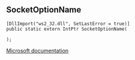 ## SocketOptionName

```
[DllImport("ws2_32.dll", SetLastError = true)]
public static extern IntPtr SocketOptionName(
   
);
```

[Microsoft documentation](TODO)
